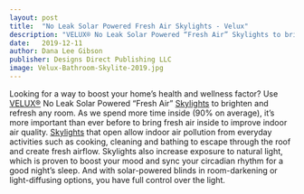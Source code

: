 ```yaml
---
layout: post
title:  "No Leak Solar Powered Fresh Air Skylights - Velux"
description: "VELUX® No Leak Solar Powered “Fresh Air” Skylights to brighten and refresh any room."
date:   2019-12-11
author: Dana Lee Gibson
publisher: Designs Direct Publishing LLC
image: Velux-Bathroom-Skylite-2019.jpg
---
```


Looking for a way to boost your home’s health and wellness factor? Use [VELUX®](https://www.veluxusa.com/) No Leak Solar Powered “Fresh Air” [Skylights](https://www.veluxusa.com/) to brighten and refresh any room. As we spend more time inside (90% on average), it’s more important than ever before to bring fresh air inside to improve indoor air quality. [Skylights](https://www.veluxusa.com/) that open allow indoor air pollution from everyday activities such as cooking, cleaning and bathing to escape through the roof and create fresh airflow. <!--more-->Skylights also increase exposure to natural light, which is proven to boost your mood and sync your circadian rhythm for a good night’s sleep. And with solar-powered blinds in room-darkening or light-diffusing options, you have full control over the light.
